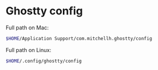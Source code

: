 # Ghostty config

Full path on Mac:
```bash
$HOME/Application Support/com.mitchellh.ghostty/config
```
Full path on Linux:
```bash
$HOME/.config/ghostty/config
```
